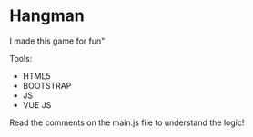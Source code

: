 # Hangman
I made this game for fun"

Tools:

- HTML5
- BOOTSTRAP
- JS
- VUE JS

Read the comments on the main.js file to understand the logic!